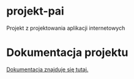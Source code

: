 # projekt-pai
Projekt z projektowania aplikacji internetowych

# Dokumentacja projektu

[Dokumentacja znajduje się tutaj.](https://gbujak.github.io/projekt-pai)
